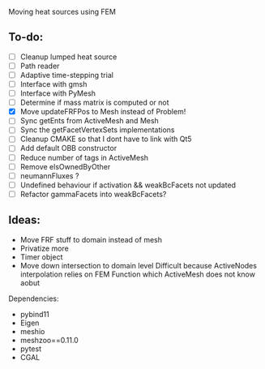 Moving heat sources using FEM

To-do:
------
- [ ] Cleanup lumped heat source
- [ ] Path reader
- [ ] Adaptive time-stepping trial
- [ ] Interface with gmsh
- [ ] Interface with PyMesh
- [ ] Determine if mass matrix is computed or not
- [x] Move updateFRFPos to Mesh instead of Problem!
- [ ] Sync getEnts from ActiveMesh and Mesh
- [ ] Sync the getFacetVertexSets implementations
- [ ] Cleanup CMAKE so that I dont have to link with Qt5
- [ ] Add default OBB constructor
- [ ] Reduce number of tags in ActiveMesh
- [ ] Remove elsOwnedByOther
- [ ] neumannFluxes ?
- [ ] Undefined behaviour if activation && weakBcFacets not updated
- [ ] Refactor gammaFacets into weakBcFacets?

Ideas:
------
- Move FRF stuff to domain instead of mesh
- Privatize more
- Timer object
- Move down intersection to domain level
Difficult because ActiveNodes interpolation relies on
FEM Function which ActiveMesh does not know aobut

Dependencies:

- pybind11
- Eigen
- meshio
- meshzoo==0.11.0
- pytest
- CGAL
